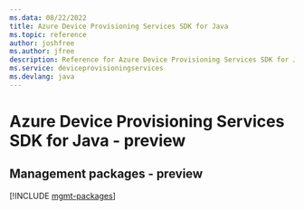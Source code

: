 ```yaml
---
ms.data: 08/22/2022
title: Azure Device Provisioning Services SDK for Java
ms.topic: reference
author: joshfree
ms.author: jfree
description: Reference for Azure Device Provisioning Services SDK for Java
ms.service: deviceprovisioningservices
ms.devlang: java
---
```

# Azure Device Provisioning Services SDK for Java - preview

## Management packages - preview
[!INCLUDE [mgmt-packages](device-provisioning-services-mgmt-index.md)]